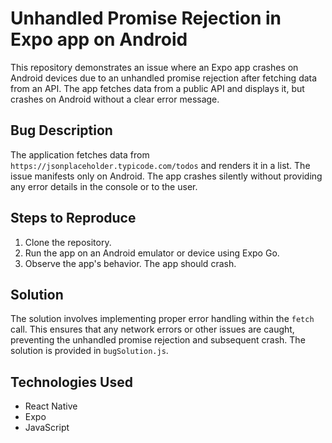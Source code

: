 # Unhandled Promise Rejection in Expo app on Android

This repository demonstrates an issue where an Expo app crashes on Android devices due to an unhandled promise rejection after fetching data from an API.  The app fetches data from a public API and displays it, but crashes on Android without a clear error message.

## Bug Description

The application fetches data from `https://jsonplaceholder.typicode.com/todos` and renders it in a list. The issue manifests only on Android. The app crashes silently without providing any error details in the console or to the user.

## Steps to Reproduce

1. Clone the repository.
2. Run the app on an Android emulator or device using Expo Go.
3. Observe the app's behavior.  The app should crash.

## Solution

The solution involves implementing proper error handling within the `fetch` call.  This ensures that any network errors or other issues are caught, preventing the unhandled promise rejection and subsequent crash.  The solution is provided in `bugSolution.js`.

## Technologies Used

- React Native
- Expo
- JavaScript